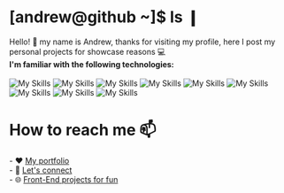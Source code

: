 <h1>[andrew@github ~]$ ls ❙</h1>

Hello! 💞 my name is Andrew, thanks for visiting my profile, here I post my personal projects for showcase reasons 💻<br>
<b>I'm familiar with the following technologies: </b><br><br>
![My Skills](https://skillicons.dev/icons?i=python)
![My Skills](https://skillicons.dev/icons?i=javascript)
![My Skills](https://skillicons.dev/icons?i=html)
![My Skills](https://skillicons.dev/icons?i=css)
![My Skills](https://skillicons.dev/icons?i=linux)
![My Skills](https://skillicons.dev/icons?i=mysql)
![My Skills](https://skillicons.dev/icons?i=php)
![My Skills](https://skillicons.dev/icons?i=wordpress)
![My Skills](https://skillicons.dev/icons?i=java)

<h1>How to reach me 📫</h1>
 - ❤️ <a href="https://andrewchalikias.dev">My portfolio</a> <br>
 - 🔗 <a href="https://www.linkedin.com/in/andrewchalikias">Let's connect</a> <br>
 - 🌐 <a href="https://codepen.io/AndrewChalikias">Front-End projects for fun</a> <br>
